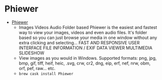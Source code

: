 # Phiewer
- [Phiewer](https://phiewer.com/)
  -  Images Videos Audio Folder based Phiewer is the easiest and fastest way to view your images, videos and even audio files. It's folder based so you can just browse your media in one window without any extra clicking and selecting... FAST AND RESPONSIVE USER INTERFACE FILE INFORMATION / EXIF DATA VIEWER MULTIMEDIA SLIDESHOW
  - View images as you would in Windows. Supported formats: png, jpg, bmp, gif, tiff, heif, heic, .svg, crw, cr2, dng, eip, erf, nef, nrw, obm, orf, pef, raw... etc.
  - `brew cask install Phiewer`
